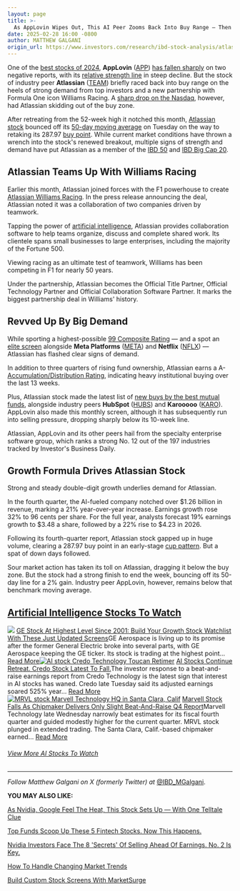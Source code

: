 ```yaml
---
layout: page
title: >-
  As AppLovin Wipes Out, This AI Peer Zooms Back Into Buy Range — Then Gets Squirrelly
date: 2025-02-28 16:00 -0800
author: MATTHEW GALGANI
origin_url: https://www.investors.com/research/ibd-stock-analysis/atlassian-team-stock-applovin/
---
```





One of the [best stocks of 2024](https://www.investors.com/research/best-stocks-2024-palantir-applovin-alab-cava/), **AppLovin** ([APP](https://research.investors.com/quote.aspx?symbol=APP)) [has fallen sharply](https://www.investors.com/news/technology/applovin-stock-plunges-short-seller-reports/) on two negative reports, with its [relative strength line](https://www.investors.com/how-to-invest/investors-corner/growth-stocks-breakout-specialty-tool-relative-strength-line/) in steep decline. But the stock of industry peer **Atlassian** ([TEAM](https://research.investors.com/quote.aspx?symbol=TEAM)) briefly raced back into buy range on the heels of strong demand from top investors and a new partnership with Formula One icon Williams Racing. A [sharp drop on the Nasdaq](https://www.investors.com/market-trend/stock-market-today/stock-market-today-nasdaq-sp500-djia-nvidia-snowflake-mastercard-embraer/), however, had Atlassian skidding out of the buy zone.


After retreating from the 52-week high it notched this month, [Atlassian stock](https://research.investors.com/stock-checkup/nasdaq-atlassian-cl-a-team.aspx) bounced off its [50-day moving average](https://www.investors.com/how-to-invest/investors-corner/50-day-moving-average-identifies-buy-sell-signals/) on Tuesday on the way to retaking its 287.97 [buy point](https://www.investors.com/how-to-invest/investors-corner/chart-reading-basics-how-a-buy-point-marks-a-time-of-opportunity/). While current market conditions have thrown a wrench into the stock's renewed breakout, multiple signs of strength and demand have put Atlassian as a member of the [IBD 50](https://research.investors.com/stock-lists/ibd-50/) and [IBD Big Cap 20](https://research.investors.com/stock-lists/big-cap-20/).




Atlassian Teams Up With Williams Racing
---------------------------------------


Earlier this month, Atlassian joined forces with the F1 powerhouse to create [Atlassian Williams Racing](https://investors.atlassian.com/news/news-details/2025/Williams-and-Atlassian-Announce-Title-Partnership-to-Form-Atlassian-Williams-Racing/default.aspx). In the press release announcing the deal, Atlassian noted it was a collaboration of two companies driven by teamwork.


Tapping the power of [artificial intelligence](https://www.investors.com/news/technology/ai-stocks-artificial-intelligence-trends-and-news/), Atlassian provides collaboration software to help teams organize, discuss and complete shared work. Its clientele spans small businesses to large enterprises, including the majority of the Fortune 500.


Viewing racing as an ultimate test of teamwork, Williams has been competing in F1 for nearly 50 years.


Under the partnership, Atlassian becomes the Official Title Partner, Official Technology Partner and Official Collaboration Software Partner. It marks the biggest partnership deal in Williams' history.


Revved Up By Big Demand
-----------------------


While sporting a highest-possible [99 Composite Rating](https://research.investors.com/stock-checkup/nasdaq-atlassian-cl-a-team.aspx) — and a spot an [elite screen](https://www.investors.com/research/stock-screener-best-stocks-to-buy-and-watch/) alongside **Meta Platforms** ([META](https://research.investors.com/quote.aspx?symbol=META)) and **Netflix** ([NFLX](https://research.investors.com/quote.aspx?symbol=NFLX)) — Atlassian has flashed clear signs of demand.


In addition to three quarters of rising fund ownership, Atlassian earns a A- [Accumulation/Distribution Rating](https://www.investors.com/how-to-invest/investors-corner/how-to-buy-stocks-accumulation-distribution-rating-shows-professionals-moves/), indicating heavy institutional buying over the last 13 weeks.


Plus, Atlassian stock made the latest list of [new buys by the best mutual funds](https://www.investors.com/etfs-and-funds/mutual-funds/best-mutual-funds-buy-axon-applovin-tesla-meta-google/), alongside industry peers **HubSpot** ([HUBS](https://research.investors.com/quote.aspx?symbol=HUBS)) and **Karooooo** ([KARO](https://research.investors.com/quote.aspx?symbol=KARO)). AppLovin also made this monthly screen, although it has subsequently run into selling pressure, dropping sharply below its 10-week line.


Atlassian, AppLovin and its other peers hail from the specialty enterprise software group, which ranks a strong No. 12 out of the 197 industries tracked by Investor's Business Daily.


Growth Formula Drives Atlassian Stock
-------------------------------------


Strong and steady double-digit growth underlies demand for Atlassian.


In the fourth quarter, the AI-fueled company notched over $1.26 billion in revenue, marking a 21% year-over-year increase. Earnings growth rose 32% to 96 cents per share. For the full year, analysts forecast 19% earnings growth to $3.48 a share, followed by a 22% rise to $4.23 in 2026.


Following its fourth-quarter report, Atlassian stock gapped up in huge volume, clearing a 287.97 buy point in an early-stage [cup pattern](https://www.investors.com/how-to-invest/how-to-read-stock-charts-understanding-technical-analysis/#cupwithhandle). But a spat of down days followed.


Sour market action has taken its toll on Atlassian, dragging it below the buy zone. But the stock had a strong finish to end the week, bouncing off its 50-day line for a 2% gain. Industry peer AppLovin, however, remains below that benchmark moving average.



[Artificial Intelligence Stocks To Watch](https://www.investors.com/tag/artificial-intelligence-ai/)
----------------------------------------------------------------------------------------------------

[![](https://www.investors.com/wp-content/uploads/2018/03/ibdstocksupdate3-300x169.jpg)](https://www.investors.com/research/ge-stock-at-highest-level-since-2001-build-your-growth-stock-watchlist-with-these-just-updated-screens/) [GE Stock At Highest Level Since 2001: Build Your Growth Stock Watchlist With These Just Updated Screens](https://www.investors.com/research/ge-stock-at-highest-level-since-2001-build-your-growth-stock-watchlist-with-these-just-updated-screens/)GE Aerospace is living up to its promise after the former General Electric broke into several parts, with GE Aerospace keeping the GE ticker. Its stock is trading at the highest point... [Read More](https://www.investors.com/research/ge-stock-at-highest-level-since-2001-build-your-growth-stock-watchlist-with-these-just-updated-screens/)[![AI stock Credo Technology Toucan Retimer](https://www.investors.com/wp-content/uploads/2025/03/Stock-CredoTechnology-toucanretimer-01-company-300x169.jpg)](https://www.investors.com/news/technology/ai-stocks-retreat-credo-stock-latest-to-fall/) [AI Stocks Continue Retreat. Credo Stock Latest To Fall.](https://www.investors.com/news/technology/ai-stocks-retreat-credo-stock-latest-to-fall/)The investor response to a beat-and-raise earnings report from Credo Technology is the latest sign that interest in AI stocks has waned. Credo late Tuesday said its adjusted earnings soared 525% year... [Read More](https://www.investors.com/news/technology/ai-stocks-retreat-credo-stock-latest-to-fall/)[![MRVL stock Marvell Technology HQ in Santa Clara, Calif](https://www.investors.com/wp-content/uploads/2025/03/Stock-MarvellTechnology-hq-03-company-300x169.jpg)](https://www.investors.com/news/technology/mrvl-stock-marvell-technology-fiscal-q4-2025/) [Marvell Stock Falls As Chipmaker Delivers Only Slight Beat-And-Raise Q4 Report](https://www.investors.com/news/technology/mrvl-stock-marvell-technology-fiscal-q4-2025/)Marvell Technology late Wednesday narrowly beat estimates for its fiscal fourth quarter and guided modestly higher for the current quarter. MRVL stock plunged in extended trading. The Santa Clara, Calif.-based chipmaker earned... [Read More](https://www.investors.com/news/technology/mrvl-stock-marvell-technology-fiscal-q4-2025/)
###### [View More AI Stocks To Watch](https://www.investors.com/tag/artificial-intelligence-ai/)




---


*Follow Matthew Galgani on X (formerly Twitter) at* [@IBD\_MGalgani](https://twitter.com/ibd_mgalgani).


**YOU MAY ALSO LIKE:**


[As Nvidia, Google Feel The Heat, This Stock Sets Up — With One Telltale Clue](https://www.investors.com/research/breakout-stocks-technical-analysis/tradeweb-stock-nvidia-google-stock/)


[Top Funds Scoop Up These 5 Fintech Stocks. Now This Happens.](https://www.investors.com/research/ibd-stock-analysis/corpay-fintech-stocks-coinbase-fiserv-sezzle-best-mutual-funds/)


[Nvidia Investors Face The 8 'Secrets' Of Selling Ahead Of Earnings. No. 2 Is Key.](https://www.investors.com/how-to-invest/when-to-sell-stocks-nvidia-nvda-stock/)


[How To Handle Changing Market Trends](https://www.investors.com/how-to-invest/how-to-handle-changing-stock-market-trends/)


[Build Custom Stock Screens With MarketSurge](https://marketsurge.investors.com/)




